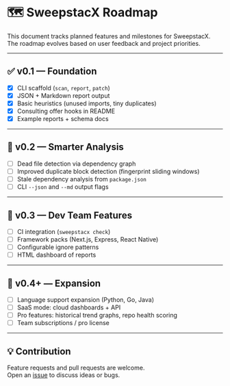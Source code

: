 # 🗺️ SweepstacX Roadmap

This document tracks planned features and milestones for SweepstacX.  
The roadmap evolves based on user feedback and project priorities.

---

## ✅ v0.1 — Foundation
- [x] CLI scaffold (`scan`, `report`, `patch`)
- [x] JSON + Markdown report output
- [x] Basic heuristics (unused imports, tiny duplicates)
- [x] Consulting offer hooks in README
- [x] Example reports + schema docs

---

## 🚧 v0.2 — Smarter Analysis
- [ ] Dead file detection via dependency graph
- [ ] Improved duplicate block detection (fingerprint sliding windows)
- [ ] Stale dependency analysis from `package.json`
- [ ] CLI `--json` and `--md` output flags

---

## 🎯 v0.3 — Dev Team Features
- [ ] CI integration (`sweepstacx check`)
- [ ] Framework packs (Next.js, Express, React Native)
- [ ] Configurable ignore patterns
- [ ] HTML dashboard of reports

---

## 🚀 v0.4+ — Expansion
- [ ] Language support expansion (Python, Go, Java)
- [ ] SaaS mode: cloud dashboards + API
- [ ] Pro features: historical trend graphs, repo health scoring
- [ ] Team subscriptions / pro license

---

## 💡 Contribution
Feature requests and pull requests are welcome.  
Open an [issue](../issues) to discuss ideas or bugs.
